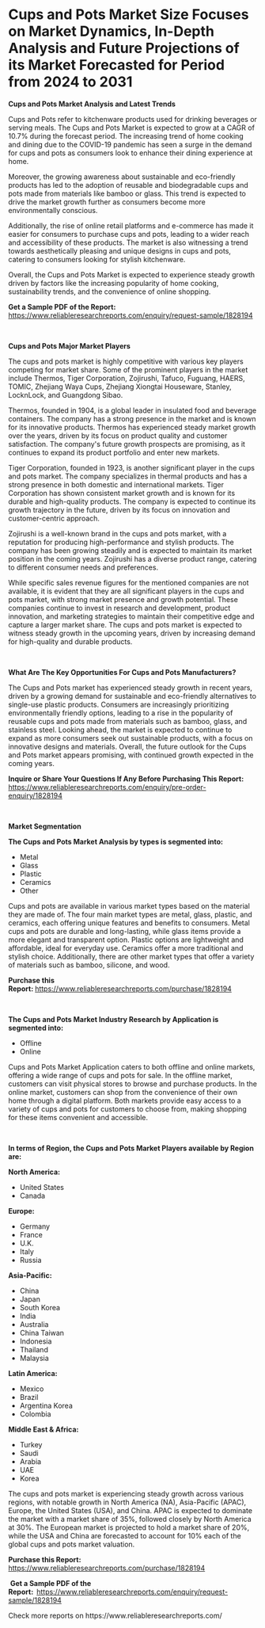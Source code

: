 <p><h1>Cups and Pots Market Size Focuses on Market Dynamics, In-Depth Analysis and Future Projections of its Market Forecasted for Period from 2024 to 2031</h1></p><p><strong>Cups and Pots Market Analysis and Latest Trends</strong></p>
<p><p>Cups and Pots refer to kitchenware products used for drinking beverages or serving meals. The Cups and Pots Market is expected to grow at a CAGR of 10.7% during the forecast period. The increasing trend of home cooking and dining due to the COVID-19 pandemic has seen a surge in the demand for cups and pots as consumers look to enhance their dining experience at home.</p><p>Moreover, the growing awareness about sustainable and eco-friendly products has led to the adoption of reusable and biodegradable cups and pots made from materials like bamboo or glass. This trend is expected to drive the market growth further as consumers become more environmentally conscious.</p><p>Additionally, the rise of online retail platforms and e-commerce has made it easier for consumers to purchase cups and pots, leading to a wider reach and accessibility of these products. The market is also witnessing a trend towards aesthetically pleasing and unique designs in cups and pots, catering to consumers looking for stylish kitchenware.</p><p>Overall, the Cups and Pots Market is expected to experience steady growth driven by factors like the increasing popularity of home cooking, sustainability trends, and the convenience of online shopping.</p></p>
<p><strong>Get a Sample PDF of the Report:&nbsp;</strong> <a href="https://www.reliableresearchreports.com/enquiry/request-sample/1828194">https://www.reliableresearchreports.com/enquiry/request-sample/1828194</a></p>
<p>&nbsp;</p>
<p><strong>Cups and Pots Major Market Players</strong></p>
<p><p>The cups and pots market is highly competitive with various key players competing for market share. Some of the prominent players in the market include Thermos, Tiger Corporation, Zojirushi, Tafuco, Fuguang, HAERS, TOMIC, Zhejiang Waya Cups, Zhejiang Xiongtai Houseware, Stanley, LocknLock, and Guangdong Sibao.</p><p>Thermos, founded in 1904, is a global leader in insulated food and beverage containers. The company has a strong presence in the market and is known for its innovative products. Thermos has experienced steady market growth over the years, driven by its focus on product quality and customer satisfaction. The company's future growth prospects are promising, as it continues to expand its product portfolio and enter new markets.</p><p>Tiger Corporation, founded in 1923, is another significant player in the cups and pots market. The company specializes in thermal products and has a strong presence in both domestic and international markets. Tiger Corporation has shown consistent market growth and is known for its durable and high-quality products. The company is expected to continue its growth trajectory in the future, driven by its focus on innovation and customer-centric approach.</p><p>Zojirushi is a well-known brand in the cups and pots market, with a reputation for producing high-performance and stylish products. The company has been growing steadily and is expected to maintain its market position in the coming years. Zojirushi has a diverse product range, catering to different consumer needs and preferences.</p><p>While specific sales revenue figures for the mentioned companies are not available, it is evident that they are all significant players in the cups and pots market, with strong market presence and growth potential. These companies continue to invest in research and development, product innovation, and marketing strategies to maintain their competitive edge and capture a larger market share. The cups and pots market is expected to witness steady growth in the upcoming years, driven by increasing demand for high-quality and durable products.</p></p>
<p>&nbsp;</p>
<p><strong>What Are The Key Opportunities For Cups and Pots Manufacturers?</strong></p>
<p><p>The Cups and Pots market has experienced steady growth in recent years, driven by a growing demand for sustainable and eco-friendly alternatives to single-use plastic products. Consumers are increasingly prioritizing environmentally friendly options, leading to a rise in the popularity of reusable cups and pots made from materials such as bamboo, glass, and stainless steel. Looking ahead, the market is expected to continue to expand as more consumers seek out sustainable products, with a focus on innovative designs and materials. Overall, the future outlook for the Cups and Pots market appears promising, with continued growth expected in the coming years.</p></p>
<p><strong>Inquire or Share Your Questions If Any Before Purchasing This Report:</strong> <a href="https://www.reliableresearchreports.com/enquiry/pre-order-enquiry/1828194">https://www.reliableresearchreports.com/enquiry/pre-order-enquiry/1828194</a></p>
<p>&nbsp;</p>
<p><strong>Market Segmentation</strong></p>
<p><strong>The Cups and Pots Market Analysis by types is segmented into:</strong></p>
<p><ul><li>Metal</li><li>Glass</li><li>Plastic</li><li>Ceramics</li><li>Other</li></ul></p>
<p><p>Cups and pots are available in various market types based on the material they are made of. The four main market types are metal, glass, plastic, and ceramics, each offering unique features and benefits to consumers. Metal cups and pots are durable and long-lasting, while glass items provide a more elegant and transparent option. Plastic options are lightweight and affordable, ideal for everyday use. Ceramics offer a more traditional and stylish choice. Additionally, there are other market types that offer a variety of materials such as bamboo, silicone, and wood.</p></p>
<p><strong>Purchase this Report:&nbsp;</strong><a href="https://www.reliableresearchreports.com/purchase/1828194">https://www.reliableresearchreports.com/purchase/1828194</a></p>
<p>&nbsp;</p>
<p><strong>The Cups and Pots Market Industry Research by Application is segmented into:</strong></p>
<p><ul><li>Offline</li><li>Online</li></ul></p>
<p><p>Cups and Pots Market Application caters to both offline and online markets, offering a wide range of cups and pots for sale. In the offline market, customers can visit physical stores to browse and purchase products. In the online market, customers can shop from the convenience of their own home through a digital platform. Both markets provide easy access to a variety of cups and pots for customers to choose from, making shopping for these items convenient and accessible.</p></p>
<p>&nbsp;</p>
<p><strong>In terms of Region, the Cups and Pots Market Players available by Region are:</strong></p>
<p>
    <p> <strong> North America: </strong>
        <ul>
            <li>United States</li>
            <li>Canada</li>
        </ul>
        </p> 
    <p> <strong> Europe: </strong>
        <ul>
            <li>Germany</li>
            <li>France</li>
            <li>U.K.</li>
            <li>Italy</li>
            <li>Russia</li>
        </ul>
        </p> 
    <p> <strong> Asia-Pacific: </strong>
        <ul>
            <li>China</li>
            <li>Japan</li>
            <li>South Korea</li>
            <li>India</li>
            <li>Australia</li>
            <li>China Taiwan</li>
            <li>Indonesia</li>
            <li>Thailand</li>
            <li>Malaysia</li>
        </ul>
        </p> 
    <p> <strong> Latin America: </strong>
        <ul>
            <li>Mexico</li>
            <li>Brazil</li>
            <li>Argentina Korea</li>
            <li>Colombia</li>
        </ul>
        </p> 
    <p> <strong> Middle East & Africa: </strong>
        <ul>
            <li>Turkey</li>
            <li>Saudi</li>
            <li>Arabia</li>
            <li>UAE</li>
            <li>Korea</li>
        </ul>
    </p>
    </p>
<p><p>The cups and pots market is experiencing steady growth across various regions, with notable growth in North America (NA), Asia-Pacific (APAC), Europe, the United States (USA), and China. APAC is expected to dominate the market with a market share of 35%, followed closely by North America at 30%. The European market is projected to hold a market share of 20%, while the USA and China are forecasted to account for 10% each of the global cups and pots market valuation.</p></p>
<p><strong>Purchase this Report: </strong><a href="https://www.reliableresearchreports.com/purchase/1828194">https://www.reliableresearchreports.com/purchase/1828194</a></p>
<p>&nbsp;<strong>Get a Sample PDF of the Report:&nbsp;&nbsp;</strong><a href="https://www.reliableresearchreports.com/enquiry/request-sample/1828194">https://www.reliableresearchreports.com/enquiry/request-sample/1828194</a></p>
<p><strong></strong></p>
<p>Check more reports on https://www.reliableresearchreports.com/</p>
